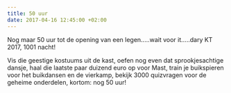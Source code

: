 ```yaml
---
title: 50 uur
date: 2017-04-16 12:45:00 +02:00
---
```


Nog maar 50 uur tot de opening van een legen.....wait voor it.....dary KT 2017, 1001 nacht!

Vis die geestige kostuums uit de kast, oefen nog even dat sprookjesachtige dansje, haal die laatste paar duizend euro op voor Mast, train je buikspieren voor het buikdansen en de vierkamp, bekijk 3000 quizvragen voor de geheime onderdelen, kortom: nog 50 uur!
